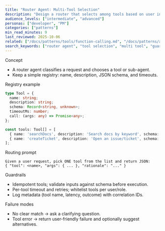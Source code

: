 ```yaml
---
title: "Router Agent: Multi‑Tool Selection"
description: "Design a router that selects among tools based on user intent, with guardrails and timeouts."
audience_levels: ["intermediate", "advanced"]
personas: ["developer", "PM"]
categories: ["patterns"]
min_read_minutes: 9
last_reviewed: 2025-10-06
related: ["/docs/patterns/tools/function-calling.md", "/docs/patterns/a2a-agent-to-agent.md", "/docs/patterns/observability-context.md"]
search_keywords: ["router agent", "tool selection", "multi tool", "guardrails", "timeouts"]
---
```


Concept

- A router agent classifies a request and chooses a tool or sub-agent.
- Keep a simple registry: name, description, JSON schema, and timeouts.

Registry example

```ts
type Tool = {
  name: string;
  description: string;
  schema: Record<string, unknown>;
  timeoutMs: number;
  call: (args: any) => Promise<any>;
};

const tools: Tool[] = [
  { name: 'searchDocs', description: 'Search docs by keyword', schema: { q: 'string' }, timeoutMs: 3000, call: async ({ q }) => ({ hits: [] }) },
  { name: 'createTicket', description: 'Open an issue/ticket', schema: { title: 'string', body: 'string' }, timeoutMs: 5000, call: async (args) => ({ id: 123 }) }
];
```

Routing prompt

```text
Given a user request, pick ONE tool from the list and return JSON:
{ "tool": <name>, "args": { ... }, "rationale": "..." }
```

Guardrails

- Idempotent tools; validate inputs against schema before execution.
- Per-tool timeout and retries; whitelist tools per user/role.
- Log metadata (tool name, latency, outcome) with correlation IDs.

Failure modes

- No clear match → ask a clarifying question.
- Tool error → return user-friendly failure and optionally suggest alternatives.


